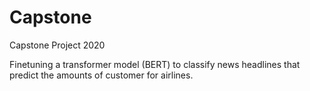 # Capstone
Capstone Project 2020

Finetuning a transformer model (BERT) to classify news headlines that predict the amounts of customer for airlines.

